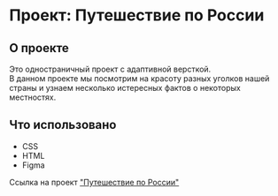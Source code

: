 # Проект: Путешествие по России

## О проекте
Это одностраничный проект с адаптивной версткой.  
В данном проекте мы посмотрим на красоту разных уголков нашей страны и узнаем несколько истересных фактов о некоторых местностях.  

## Что использовано
- CSS
- HTML
- Figma  

Ссылка на проект <a href="https://dariabold.github.io/russian-travel/">"Путешествие по России"</a>

